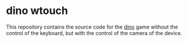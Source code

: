# dino wtouch

This repository contains the source code for the [dino](chrome://dino) game without the control of the keyboard, but with the control of the camera of the device.

